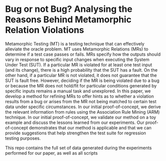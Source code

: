 # Bug or not Bug? Analysing the Reasons Behind Metamorphic Relation Violations 

Metamorphic Testing (MT) is a testing technique that can effectively alleviate the oracle problem. MT uses Metamorphic Relations (MRs) to determine if a test case passes or fails. MRs specify how the outputs should vary in response to specific input changes when executing the System Under Test (SUT). If a particular MR is violated for at least one test input (and its change), there is a high probability that the SUT has a fault. On the other hand, if a particular MR is not violated, it does not guarantee that the SUT is fault free. However, deciding if the MR is being violated due to a bug or because the MR does not hold/fit for particular conditions generated by specific inputs remains a manual task and unexplored. In this paper, we develop a method for refining MRs to offer hints as to whether a violation results from a bug or arises from the MR not being matched to certain test data under specific circumstances. In our initial proof-of-concept, we derive the relevant information from rules using the Association Rule Mining (ARM) technique. In our initial proof-of-concept, we validate our method on a toy example and discuss the lessons learned from our experiments. Our proof-of-concept demonstrates that our method is applicable and that we can provide suggestions that help strengthen the test suite for regression testing purposes.

This repo contains the full set of data generated during the experiments performed for our paper, as well as all scripts  

